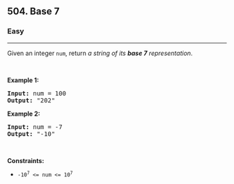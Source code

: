 <h2>504. Base 7</h2><h3>Easy</h3><hr><div><p>Given an integer <code>num</code>, return <em>a string of its <strong>base 7</strong> representation</em>.</p>

<p>&nbsp;</p>
<p><strong>Example 1:</strong></p>
<pre><strong>Input:</strong> num = 100
<strong>Output:</strong> "202"
</pre><p><strong>Example 2:</strong></p>
<pre><strong>Input:</strong> num = -7
<strong>Output:</strong> "-10"
</pre>
<p>&nbsp;</p>
<p><strong>Constraints:</strong></p>

<ul data-read-aloud-multi-block="true">
	<li><code>-10<sup style="">7</sup> &lt;= num &lt;= 10<sup style="">7</sup></code></li>
</ul>
</div>
